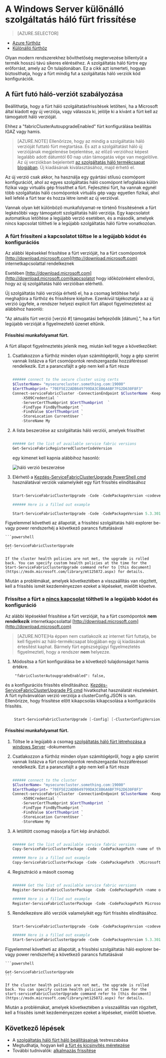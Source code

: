 <properties
   pageTitle="Frissítés a Windows Server egy különálló szolgáltatás háló fürthöz |} Microsoft Azure"
   description="A szolgáltatás háló kódot és/vagy egy különálló szolgáltatás háló fürt fürt frissítési mód beállításáról futó konfigurációs frissítése"
   services="service-fabric"
   documentationCenter=".net"
   authors="ChackDan"
   manager="timlt"
   editor=""/>

<tags
   ms.service="service-fabric"
   ms.devlang="dotnet"
   ms.topic="article"
   ms.tgt_pltfrm="na"
   ms.workload="na"
   ms.date="10/10/2016"
   ms.author="chackdan"/>


# <a name="upgrade-your-standalone-service-fabric-cluster-on-windows-server"></a>A Windows Server különálló szolgáltatás háló fürt frissítése

> [AZURE.SELECTOR]
- [Azure fürthöz](service-fabric-cluster-upgrade.md)
- [Különálló fürthöz](service-fabric-cluster-upgrade-windows-server.md)

Olyan modern rendszerekhez bővíthetőség megtervezése billentyűt a termék hosszú távú sikeres eléréséhez. A szolgáltatás háló fürtre egy erőforrást, amely az Ön tulajdonában. Ez a cikk azt ismerteti, hogyan biztosíthatja, hogy a fürt mindig fut a szolgáltatás háló verziók kód konfigurációk.

## <a name="controlling-the-fabric-version-that-runs-on-your-cluster"></a>A fürt futó háló-verziót szabályozása

Beállíthatja, hogy a fürt háló szolgáltatásfrissítések letölteni, ha a Microsoft által kiadott egy új verziója, vagy válassza ki, jelölje ki a kívánt a fürt kell az támogatott háló verzióját. 

Ehhez a "fabricClusterAutoupgradeEnabled" fürt konfigurálása beállítás IGAZ vagy hamis.


>[AZURE.NOTE] Ellenőrizze, hogy az mindig a szolgáltatás háló verzióját futtató fürt megtartása. És azt a szolgáltatást háló új verziójának megjelenése bejelentése, az előző verzióhoz képest legalább adott dátumtól 60 nap után támogatás vége van megjelölve. Az új verziókban bejelentett [az szolgáltatás háló termékcsapat blogjában](https://blogs.msdn.microsoft.com/azureservicefabric/ ). Új kiadásának kiválasztásához, majd érhető el. 


Az új verzió csak akkor, ha használja egy gyártási stílusú csomópont konfigurációt, ahol az egyes szolgáltatás háló csomópont lefoglalása külön fizikai vagy virtuális gép frissíthet a fürt. Fejlesztési fürt, ha vannak egynél több szolgáltatás háló csomópontok virtuális gép vagy egyetlen fizikai, ahol kell lefelé a fürt tear és hozza létre ismét az új verzióval.


Vannak olyan két különböző munkafolyamat-re történő frissítésének a fürt legkésőbbi vagy támogatott szolgáltatás háló verziója. Egy kapcsolatot automatikus letöltése a legújabb verzió esetében, és a második, amelyek nincs kapcsolat töltheti le a legújabb szolgáltatás háló fürtre vonatkozóan.

### <a name="upgrade-the-clusters-with-connectivity-to-download-the-latest-code-and-configuration"></a>A fürt frissíteni a kapcsolatot töltse le a legújabb kódot és konfigurációs 

Az alábbi lépésekkel frissítése a fürt verzióját, ha a fürt csomópontok [http://download.microsoft.com](http://download.microsoft.com) internetkapcsolattal rendelkeznek 

Esetében [http://download.microsoft.com](http://download.microsoft.com)kapcsolatot hogy időközönként ellenőrzi, hogy az új szolgáltatás háló verzióiban elérhető.


Új szolgáltatás háló verziója érhető el, ha a csomag letöltése helyi meghajtóra a fürthöz és frissítésre kiépítve. Ezenkívül tájékoztatja a az új verzió ügyfele, a rendszer helyezi explicit fürt állapot figyelmeztetést az alábbihoz hasonló:

"Az aktuális fürt verzió [verzió #] támogatási befejeződik [dátum].", ha a fürt legújabb verzióját a figyelmeztető üzenet eltűnik.


#### <a name="cluster-upgrade-workflow"></a>Frissítési munkafolyamat fürt.
 
A fürt állapot figyelmeztetés jelenik meg, miután kell tegye a következőket:

1. Csatlakozzon a fürthöz minden olyan számítógépről, hogy a gép szerint vannak listázva a fürt csomópontok rendszergazdai hozzáféréssel rendelkezik. Ezt a parancsfájlt a gép nem kell a fürt része

    ```powershell

    ###### connect to the secure cluster using certs
    $ClusterName= "mysecurecluster.something.com:19000"
    $CertThumbprint= "70EF5E22ADB649799DA3C8B6A6BF7FG2D630F8F3" 
    Connect-serviceFabricCluster -ConnectionEndpoint $ClusterName -KeepAliveIntervalInSec 10 `
        -X509Credential `
        -ServerCertThumbprint $CertThumbprint  `
        -FindType FindByThumbprint `
        -FindValue $CertThumbprint `
        -StoreLocation CurrentUser `
        -StoreName My
    ```

2. A lista beszerzése az szolgáltatás háló verziói, amelyek frissíthet

    ```powershell

    ###### Get the list of available service fabric versions 
    Get-ServiceFabricRegisteredClusterCodeVersion
    ```

    egy kimenet kell kapnia alábbihoz hasonló:

    ![háló verzió beszerzése][getfabversions]

3. Elérhető a [Kezdés-ServiceFabricClusterUpgrade PowerShell cmd](https://msdn.microsoft.com/library/mt125872.aspx) használatával verziók valamelyikét egy fürt frissítés elindításához

    ```Powershell

    Start-ServiceFabricClusterUpgrade -Code -CodePackageVersion <codeversion#> -Monitored -FailureAction Rollback

    ###### Here is a filled out example

    Start-ServiceFabricClusterUpgrade -Code -CodePackageVersion 5.3.301.9590 -Monitored -FailureAction Rollback
    
    ```
Figyelemmel követheti az állapotát, a frissítési szolgáltatás háló explorer be- vagy power rendszerhéj a következő parancs futtatásával

    ```powershell

    Get-ServiceFabricClusterUpgrade
    ```

    If the cluster health policies are not met, the upgrade is rolled back. You can specify custom health policies at the time for the Start-ServiceFabricClusterUpgrade command refer to [this document](https://msdn.microsoft.com/library/mt125872.aspx) for details. 

Miután a problémákat, amelyek következtében a visszaállítás van rögzített, kell a frissítés ismét kezdeményezzen ezeket a lépéseket, mielőtt követve.


### <a name="upgrade-the-clusters-with-uno-connectivityu-to-download-the-latest-code-and-configuration"></a>Frissítse a fürt a <U>nincs kapcsolat</u> töltheti le a legújabb kódot és konfiguráció

Az alábbi lépésekkel frissítése a fürt verzióját, ha a fürt csomópontok **nem rendelkezik** internetkapcsolattal [http://download.microsoft.com](http://download.microsoft.com) 


>[AZURE.NOTE]Ha éppen nem csatlakozik az internet fürt futtatja, be kell figyelni az háló-termékcsapat blogjában egy új kiadásának értesítést kaphat. Bármely fürt egészségügyi figyelmeztetés figyelmezteti, hogy a rendszer **nem** helyezze.  

1. Módosítsa a fürt konfigurálása be a következő tulajdonságot hamis értékre.

        "fabricClusterAutoupgradeEnabled": false,

és a konfigurációs frissítés elindításához. [Kezdés-ServiceFabricClusterUpgrade PS cmd](https://msdn.microsoft.com/library/mt125872.aspx) hivatkozhat használatát részletekért. A fürt nyilvánvalóan verzió verziója a clusterConfig.JSON is van. Ellenőrizze, hogy frissítése előtt kikapcsolás kikapcsolása a konfigurációs frissítés.

```powershell

    Start-ServiceFabricClusterUpgrade [-Config] [-ClusterConfigVersion] -FailureAction Rollback -Monitored 

```

#### <a name="cluster-upgrade-workflow"></a>Frissítési munkafolyamat fürt.
 


1. Töltse le a legújabb a csomag [szolgáltatás háló fürt létrehozása a windows Server](service-fabric-cluster-creation-for-windows-server.md) -dokumentum 


1. Csatlakozzon a fürthöz minden olyan számítógépről, hogy a gép szerint vannak listázva a fürt csomópontok rendszergazdai hozzáféréssel rendelkezik. Ezt a parancsfájlt a gép nem kell a fürt része 

    ```powershell

    ###### connect to the cluster
    $ClusterName= "mysecurecluster.something.com:19000"
    $CertThumbprint= "70EF5E22ADB649799DA3C8B6A6BF7FG2D630F8F3" 
    Connect-serviceFabricCluster -ConnectionEndpoint $ClusterName -KeepAliveIntervalInSec 10 `
        -X509Credential `
        -ServerCertThumbprint $CertThumbprint  `
        -FindType FindByThumbprint `
        -FindValue $CertThumbprint `
        -StoreLocation CurrentUser `
        -StoreName My
    ```

2. A letöltött csomag másolja a fürt kép áruházból.

    ```powershell

    ###### Get the list of available service fabric versions 
    Copy-ServiceFabricClusterPackage -Code -CodePackagePath <name of the .cab file including the path to it> -ImageStoreConnectionString "fabric:ImageStore"

    ###### Here is a filled out example
    Copy-ServiceFabricClusterPackage -Code -CodePackagePath .\MicrosoftAzureServiceFabric.5.3.301.9590.cab -ImageStoreConnectionString "fabric:ImageStore"


    ```

2. Regisztráció a másolt csomag 

    ```powershell

    ###### Get the list of available service fabric versions 
    Register-ServiceFabricClusterPackage -Code -CodePackagePath <name of the .cab file> 

    ###### Here is a filled out example
    Register-ServiceFabricClusterPackage -Code -CodePackagePath MicrosoftAzureServiceFabric.5.3.301.9590.cab

     ```


3. Rendelkezésre álló verziók valamelyikét egy fürt frissítés elindításához. 

    ```Powershell

    Start-ServiceFabricClusterUpgrade -Code -CodePackageVersion <codeversion#> -Monitored -FailureAction Rollback

    ###### Here is a filled out example
    Start-ServiceFabricClusterUpgrade -Code -CodePackageVersion 5.3.301.9590 -Monitored -FailureAction Rollback
    
    ```
Figyelemmel követheti az állapotát, a frissítési szolgáltatás háló explorer be- vagy power rendszerhéj a következő parancs futtatásával

    ```powershell

    Get-ServiceFabricClusterUpgrade
    ```

    If the cluster health policies are not met, the upgrade is rolled back. You can specify custom health policies at the time for the start-serviceFabricClusterUpgrade command refer to [this document](https://msdn.microsoft.com/library/mt125872.aspx) for details. 

Miután a problémákat, amelyek következtében a visszaállítás van rögzített, kell a frissítés ismét kezdeményezzen ezeket a lépéseket, mielőtt követve.



## <a name="next-steps"></a>Következő lépések
- A [szolgáltatás háló fürt háló beállításainak](service-fabric-cluster-fabric-settings.md) testreszabása
- Megtudhatja, hogyan kell [a fürt és kicsinyítés méretezése](service-fabric-cluster-scale-up-down.md)
- További tudnivalók: [alkalmazás frissítése](service-fabric-application-upgrade.md)

<!--Image references-->
[getfabversions]: ./media/service-fabric-cluster-upgrade-windows-server/getfabversions.PNG

